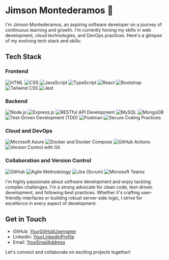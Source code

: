 # Jimson Montederamos 👋

I'm Jimson Montederamos, an aspiring software developer on a journey of continuous learning and growth. I'm currently honing my skills in web development, cloud technologies, and DevOps practices. Here's a glimpse of my evolving tech stack and skills:

## Tech Stack

### Frontend
![HTML]([html-logo.png](https://upload.wikimedia.org/wikipedia/commons/thumb/6/61/HTML5_logo_and_wordmark.svg/240px-HTML5_logo_and_wordmark.svg.png)) ![CSS]([css-logo.png](https://upload.wikimedia.org/wikipedia/commons/thumb/d/d5/CSS3_logo_and_wordmark.svg/240px-CSS3_logo_and_wordmark.svg.png)) ![JavaScript]([javascript-logo.png](https://www.freepnglogos.com/uploads/javascript/javascript-online-logo-for-website-0.png)) ![TypeScript](https://upload.wikimedia.org/wikipedia/commons/thumb/4/4c/Typescript_logo_2020.svg/160px-Typescript_logo_2020.svg.png) ![React](https://upload.wikimedia.org/wikipedia/commons/thumb/a/a7/React-icon.svg/2560px-React-icon.svg.png) ![Bootstrap]([bootstrap-logo.png](https://upload.wikimedia.org/wikipedia/commons/thumb/b/b2/Bootstrap_logo.svg/2560px-Bootstrap_logo.svg.png)) ![Tailwind CSS](https://upload.wikimedia.org/wikipedia/commons/thumb/9/95/Tailwind_CSS_logo.svg/2560px-Tailwind_CSS_logo.svg.png) ![Jest](https://miro.medium.com/v2/resize:fit:1200/format:webp/1*RQwRLQ0yyCvYmRn_Nst5yg.png)

### Backend
![Node.js](nodejs-logo.png) ![Express.js](express-logo.png) ![RESTful API Development](restful-logo.png) ![MySQL](mysql-logo.png) ![MongoDB](mongodb-logo.png) ![Test-Driven Development (TDD)](tdd-logo.png) ![Postman](postman-logo.png) ![Secure Coding Practices](snyk-logo.png)

### Cloud and DevOps
![Microsoft Azure](azure-logo.png) ![Docker and Docker Compose](docker-logo.png) ![GitHub Actions](github-actions-logo.png) ![Version Control with Git](git-logo.png)

### Collaboration and Version Control
![GitHub](github-logo.png) ![Agile Methodology](agile-logo.png) ![Jira (Scrum)](jira-logo.png) ![Microsoft Teams](teams-logo.png)

I'm highly passionate about software development and enjoy tackling complex challenges. I'm a strong advocate for clean code, test-driven development, and following best practices. Whether it's crafting user-friendly interfaces or building robust server-side logic, I strive for excellence in every aspect of development.

## Get in Touch

- GitHub: [YourGitHubUsername](https://github.com/YourGitHubUsername)
- LinkedIn: [YourLinkedInProfile](https://linkedin.com/in/YourLinkedInProfile)
- Email: [YourEmailAddress](mailto:youremail@example.com)

Let's connect and collaborate on exciting projects together!
